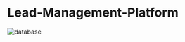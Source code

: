 # Lead-Management-Platform
![database](https://user-images.githubusercontent.com/91956578/155375455-4fb6a736-f2bd-4d20-b442-fae4312c4af0.png)
